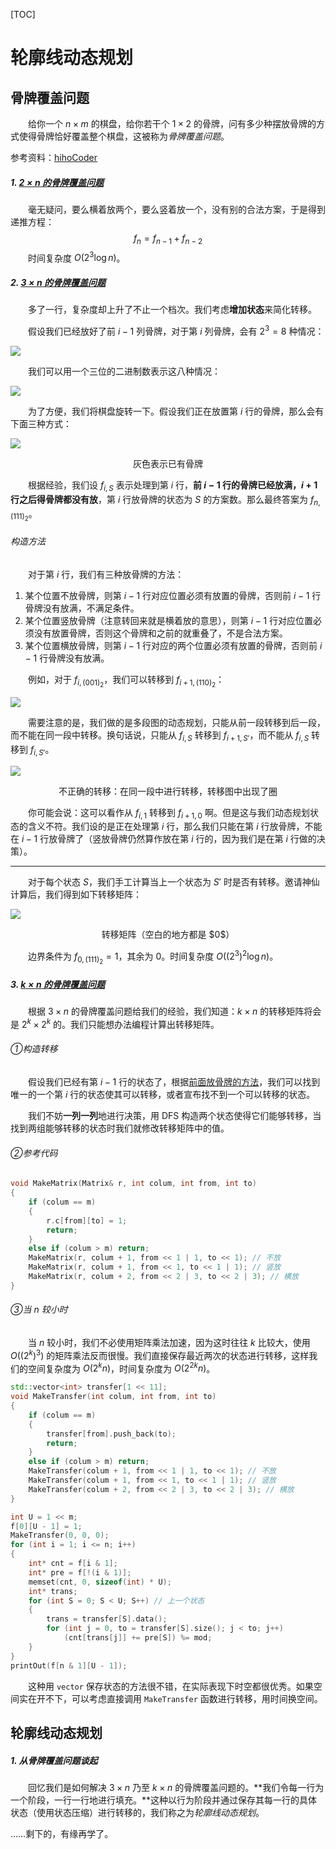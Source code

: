 [TOC]

# 轮廓线动态规划

## 骨牌覆盖问题

&emsp;&emsp;给你一个 $n \times m$ 的棋盘，给你若干个 $1 \times 2$ 的骨牌，问有多少种摆放骨牌的方式使得骨牌恰好覆盖整个棋盘，这被称为*骨牌覆盖问题*。

参考资料：[hihoCoder](http://hihocoder.com/)

##### 1. [$2 × n$ 的骨牌覆盖问题](http://hihocoder.com/problemset/problem/1143)

&emsp;&emsp;毫无疑问，要么横着放两个，要么竖着放一个，没有别的合法方案，于是得到递推方程：
$$
f_n = f_{n - 1} + f_{n - 2}
$$
&emsp;&emsp;时间复杂度 $O(2^3 \log n)$。

##### 2. [$3 × n$ 的骨牌覆盖问题](http://hihocoder.com/problemset/problem/1151) 

&emsp;&emsp;多了一行，复杂度却上升了不止一个档次。我们考虑**增加状态**来简化转移。

&emsp;&emsp;假设我们已经放好了前 $i - 1$ 列骨牌，对于第 $i$ 列骨牌，会有 $2^3 = 8$ 种情况：

![](http://media.hihocoder.com/problem_images/20150418/14293404042701.png)

&emsp;&emsp;我们可以用一个三位的二进制数表示这八种情况：

![](http://media.hihocoder.com/problem_images/20150418/14293404048152.png)

&emsp;&emsp;为了方便，我们将棋盘旋转一下。假设我们正在放置第 $i$ 行的骨牌，那么会有下面三种方式：

![](http://media.hihocoder.com/problem_images/20150418/14293404048833.png)

<center>灰色表示已有骨牌</center>

&emsp;&emsp;根据经验，我们设 $f_{i, S}$ 表示处理到第 $i$ 行，**前 $i - 1$ 行的骨牌已经放满，$i + 1$ 行之后得骨牌都没有放**，第 $i$ 行放骨牌的状态为 $S$ 的方案数。那么最终答案为 $f_{n, (111)_2}$。

###### 构造方法

&emsp;&emsp;对于第 $i$ 行，我们有三种放骨牌的方法：

1. 某个位置不放骨牌，则第 $i - 1$ 行对应位置必须有放置的骨牌，否则前 $i - 1$ 行骨牌没有放满，不满足条件。
2. 某个位置竖放骨牌（注意转回来就是横着放的意思），则第 $i - 1$ 行对应位置必须没有放置骨牌，否则这个骨牌和之前的就重叠了，不是合法方案。
3. 某个位置横放骨牌，则第 $i - 1$ 行对应的两个位置必须有放置的骨牌，否则前 $i - 1$ 行骨牌没有放满。

&emsp;&emsp;例如，对于 $f_{i, (001)_2}$，我们可以转移到 $f_{i + 1, (110)_2}$：

![](http://media.hihocoder.com/problem_images/20150418/14293404046915.png)

&emsp;&emsp;需要注意的是，我们做的是多段图的动态规划，只能从前一段转移到后一段，而不能在同一段中转移。换句话说，只能从 $f_{i, S}$ 转移到 $f_{i + 1, S'}$，而不能从 $f_{i, S}$ 转移到 $f_{i, S'}$。

![](http://media.hihocoder.com/problem_images/20150418/14293404045844.png)

<center>不正确的转移：在同一段中进行转移，转移图中出现了圈</center>

&emsp;&emsp;你可能会说：这可以看作从 $f_{i, 1}$ 转移到 $f_{i + 1, 0}$ 啊。但是这与我们动态规划状态的含义不符。我们设的是正在处理第 $i$ 行，那么我们只能在第 $i$ 行放骨牌，不能在 $i - 1$ 行放骨牌了（竖放骨牌仍然算作放在第 $i$ 行的，因为我们是在第 $i$ 行做的决策）。

------

&emsp;&emsp;对于每个状态 $S$，我们手工计算当上一个状态为 $S'$ 时是否有转移。邀请神仙计算后，我们得到如下转移矩阵：

![](http://media.hihocoder.com/problem_images/20150418/14293404047166.png)

<center>转移矩阵（空白的地方都是 $0$）</center>

&emsp;&emsp;边界条件为 $f_{0, (111)_2} = 1$，其余为 $0$。时间复杂度 $O((2^3)^2 \log n)$。

##### 3. [$k × n$ 的骨牌覆盖问题](http://hihocoder.com/problemset/problem/1162)

&emsp;&emsp;根据 $3 \times n$ 的骨牌覆盖问题给我们的经验，我们知道：$k \times n$ 的转移矩阵将会是 $2^k \times 2^k$ 的。我们只能想办法编程计算出转移矩阵。

###### ①构造转移

&emsp;&emsp;假设我们已经有第 $i - 1$ 行的状态了，根据[前面放骨牌的方法](#构造方法)，我们可以找到唯一的一个第 $i$ 行的状态使其可以转移，或者宣布找不到一个可以转移的状态。

&emsp;&emsp;我们不妨**一列一列**地进行决策，用 DFS 构造两个状态使得它们能够转移，当找到两组能够转移的状态时我们就修改转移矩阵中的值。

###### ②参考代码

```c++
void MakeMatrix(Matrix& r, int colum, int from, int to)
{
	if (colum == m)
	{
		r.c[from][to] = 1;
		return;
	}
	else if (colum > m) return;
	MakeMatrix(r, colum + 1, from << 1 | 1, to << 1); // 不放
	MakeMatrix(r, colum + 1, from << 1, to << 1 | 1); // 竖放
	MakeMatrix(r, colum + 2, from << 2 | 3, to << 2 | 3); // 横放
}
```

###### ③当 $n$ 较小时

&emsp;&emsp;当 $n$ 较小时，我们不必使用矩阵乘法加速，因为这时往往 $k$ 比较大，使用 $O((2^{k})^3)$ 的矩阵乘法反而很慢。我们直接保存最近两次的状态进行转移，这样我们的空间复杂度为 $O(2^{k} n)$，时间复杂度为 $O(2^{2k}n)$。

```c++
std::vector<int> transfer[1 << 11];
void MakeTransfer(int colum, int from, int to)
{
	if (colum == m)
	{
		transfer[from].push_back(to);
		return;
	}
	else if (colum > m) return;
	MakeTransfer(colum + 1, from << 1 | 1, to << 1); // 不放
	MakeTransfer(colum + 1, from << 1, to << 1 | 1); // 竖放
	MakeTransfer(colum + 2, from << 2 | 3, to << 2 | 3); // 横放
}
```

```c++
int U = 1 << m;
f[0][U - 1] = 1;
MakeTransfer(0, 0, 0);
for (int i = 1; i <= n; i++)
{
	int* cnt = f[i & 1];
	int* pre = f[!(i & 1)];
	memset(cnt, 0, sizeof(int) * U);
	int* trans;
	for (int S = 0; S < U; S++) // 上一个状态
	{
		trans = transfer[S].data();
		for (int j = 0, to = transfer[S].size(); j < to; j++)
			(cnt[trans[j]] += pre[S]) %= mod;
	}
}
printOut(f[n & 1][U - 1]);
```

&emsp;&emsp;这种用 `vector` 保存状态的方法很不错，在实际表现下时空都很优秀。如果空间实在开不下，可以考虑直接调用 `MakeTransfer` 函数进行转移，用时间换空间。

## 轮廓线动态规划

##### 1. 从骨牌覆盖问题谈起

&emsp;&emsp;回忆我们是如何解决 $3 \times n$ 乃至 $k \times n$ 的骨牌覆盖问题的。**我们令每一行为一个阶段，一行一行地进行填充。**这种以行为阶段并通过保存其每一行的具体状态（使用状态压缩）进行转移的，我们称之为*轮廓线动态规划*。



……剩下的，有缘再学了。
